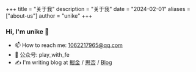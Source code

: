+++
title = "关于我"
description = "关于我"
date = "2024-02-01"
aliases = ["about-us"]
author = "unike"
+++

### Hi, I'm unike 👋

- 📫 How to reach me: 1062217965@qq.com
- 💬 公众号: play_with_fe
- ✍️ I'm writing blog at [掘金](https://juejin.cn/user/4212984286819384) / [思否](https://segmentfault.com/u/demo_5bf76b5f152ef/articles) / [Blog](https://github.com/unikww/blog)
